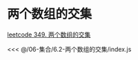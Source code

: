 # 两个数组的交集

[leetcode 349. 两个数组的交集](https://leetcode.cn/problems/intersection-of-two-arrays/)

<<< @/06-集合/6.2-两个数组的交集/index.js
